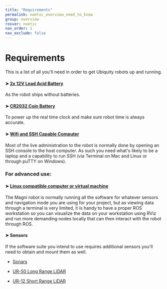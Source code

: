 ```yaml
---
title: "Requirements"
permalink: noetic_overview_need_to_know
group: overview
rosver: noetic
nav_order: 1
nav_exclude: false
---
```


# Requirements

This is a list of all you'll need in order to get Ubiquity robots up and running.

#### ➤ [2x 12V Lead Acid Battery](noetic_overview_batteries)

As the robot ships without batteries.

#### ➤ [CR2032 Coin Battery](noetic_overview_batteries#the-real-time-clock-battery)

To power up the real time clock and make sure robot time is always accurate.

#### ➤ [Wifi and SSH Capable Computer](noetic_quick_start_connecting)

Most of the live administration to the robot is normally done by opening an SSH console to the host computer. As such you need what's likely to be a laptop and a capability to run SSH (via Terminal on Mac and Linux or through puTTY on Windows).

### For advanced use:

#### ➤ [Linux compatible computer or virtual machine](noetic_quick_start_workstation)

The Magni robot is normally running all the software for whatever sensors and navigation mode you are using for your project, but as viewing data through a terminal is very limited, it is handy to have a proper ROS workstation so you can visualize the data on your workstation using RViz and run more demanding nodes locally that can then interact with the robot through ROS.

#### ➤ Sensors

If the software suite you intend to use requires additional sensors you'll need to obtain and mount them as well.

- [Sonars](noetic_magnisilver_sonars)

- [UR-50 Long Range LiDAR](noetic_ur50_lidar)

- [UR-12 Short Range LiDAR](noetic_ur12_lidar)
